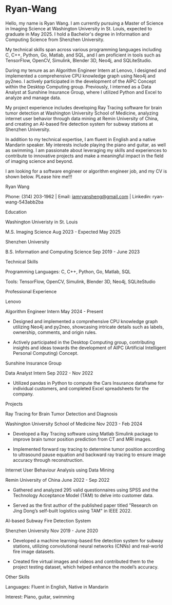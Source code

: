 # Ryan-Wang
Hello, my name is Ryan Wang. I am currently pursuing a Master of Science in Imaging Science at Washington University in St. Louis, expected to graduate in May 2025. I hold a Bachelor's degree in Information and Computing Science from Shenzhen University.

My technical skills span across various programming languages including C, C++, Python, Go, Matlab, and SQL, and I am proficient in tools such as TensorFlow, OpenCV, Simulink, Blender 3D, Neo4j, and SQLiteStudio.

During my tenure as an Algorithm Engineer Intern at Lenovo, I designed and implemented a comprehensive CPU knowledge graph using Neo4j and py2neo. I actively participated in the development of the AIPC Concept within the Desktop Computing group. Previously, I interned as a Data Analyst at Sunshine Insurance Group, where I utilized Python and Excel to analyze and manage data.

My project experience includes developing Ray Tracing software for brain tumor detection at Washington University School of Medicine, analyzing internet user behavior through data mining at Remin University of China, and creating an AI-based fire detection system for subway stations at Shenzhen University.

In addition to my technical expertise, I am fluent in English and a native Mandarin speaker. My interests include playing the piano and guitar, as well as swimming. I am passionate about leveraging my skills and experiences to contribute to innovative projects and make a meaningful impact in the field of imaging science and beyond.

I am looking for a software engineer or algorithm engineer job, and my CV is shown below. PLease hire me!!!

Ryan Wang  

Phone: (314) 203-1962 | Email: iamryansheng@gmail.com | Linkedin: ryan-wang-543abb2ba  

Education    

Washington Univeristy in St. Louis                      

M.S. Imaging Science                                                                            Aug 2023 - Expected May 2025  

Shenzhen University  

B.S. Information and Computing Science                                                             Sep 2019 - June 2023  

Technical Skills 

Programming Languages: C, C++, Python, Go, Matlab, SQL  

Tools: TensorFlow, OpenCV, Simulink, Blender 3D, Neo4j, SQLiteStudio   

Professional Experience  

Lenovo  

Algorithm Engineer Intern                                                                                       May 2024 - Present  

-  Designed and implemented a comprehensive CPU knowledge graph utilizing Neo4j and py2neo, showcasing intricate details such as labels, ownership, comments, and origin rules.  

- Actively participated in the Desktop Computing group, contributing insights and ideas towards the development of AIPC (Artificial Intelligent Personal Computing) Concept.  

Sunshine Insurance Group  

Data Analyst Intern                                                                                                Sep 2022 - Nov 2022  

- Utilized pandas in Python to compute the Cars Insurance dataframe for individual customers, and completed Excel spreadsheets for the company.  

Projects  

Ray Tracing for Brain Tumor Detection and Diagnosis 

Washington University School of Medicine                                                            Nov 2023 - Feb 2024 

- Developed a Ray Tracing software using Matlab Simulink package to improve brain tumor position prediction from CT and MRI images.  

- Implemented forward ray tracing to determine tumor position according to ultrasound pause equation and backward ray tracing to ensure image accuracy through reconstruction. 

Internet User Behaviour Analysis using Data Mining 

Remin University of China                                                                                     June 2022 - Sep 2022 

- Gathered and analyzed 295 valid questionnaires using SPSS and the Technology Acceptance Model (TAM) to delve into customer data. 

- Served as the first author of the published paper titled "Research on Jing Dong’s self-built logistics using TAM" in IEEE 2022. 

AI-based Subway Fire Detection System  

Shenzhen University                                                                                             Nov 2019 - June 2020  

- Developed a machine learning-based fire detection system for subway stations, utilizing convolutional neural networks (CNNs) and real-world fire image datasets. 

- Created fire virtual images and videos and contributed them to the project testing dataset, which helped enhance the model’s accuracy.  

Other Skills 

Languages: Fluent in English, Native in Mandarin 

Interest: Piano, guitar, swimming  
